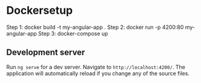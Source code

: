 # Dockersetup

Step 1: docker build -t my-angular-app .
Step 2: docker run -p 4200:80 my-angular-app
Step 3: docker-compose up

## Development server

Run `ng serve` for a dev server. Navigate to `http://localhost:4200/`. The application will automatically reload if you change any of the source files.
